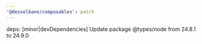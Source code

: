 ```yaml
---
'@desselbane/composables': patch
---
```


deps: [minor|devDependencies] Update package @types/node from 24.8.1 to 24.9.0
